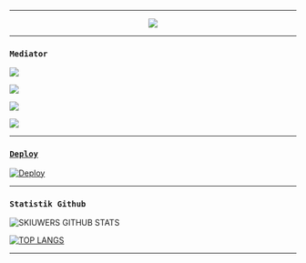 -------

<p align="center">

  <img src="https://l.top4top.io/p_2082zeqlh0.jpg" />

</p>

------

### ```Mediator```

<p align="center">

  

  <a href="https://wa.me/+6287776101997"><img src="https://img.shields.io/badge/WhatsApp-25D366?style=for-the-badge&logo=whatsapp&logoColor=white " />

  <a href="https://t.me/skiuwers"><img src="https://img.shields.io/badge/Telegram-%230088cc.svg?&style=for-the-badge&logo=telegram&logoColor=white" /> <br>

  

  <a href="https://youtu.be/UCy1HDX_AtOQqt1efnP4HseA"><img src="https://img.shields.io/badge/YouTube-skiuwers-ff0000?style=for-the-badge&logo=youtube&logoColor= ff0000&link=https://youtube.com/channel/UCy1HDX_AtOQqt1efnP4HseA" /><br>  

  <a href="https://youtube.com/channel/UCy1HDX_AtOQqt1efnP4HseA"><img src="https://img.shields.io/youtube/channel/subscribers/UCy1HDX_AtOQqt1efnP4HseA?style=social" /> <br>

------

### ```Deploy```

[![Deploy](https://www.herokucdn.com/deploy/button.svg)](https://heroku.com/deploy?template=https://github.com/projectskiuwers/rip/)

------

### ```Statistik Github```

![SKIUWERS GITHUB STATS](https://github-readme-stats.vercel.app/api?username=projectskiuwers&show_icons=true&theme=radical)

[![TOP LANGS](https://github-readme-stats.vercel.app/api/top-langs/?username=projectskiuwers)](https://github.com/projectskiuwers/github-readme-stats)

------

